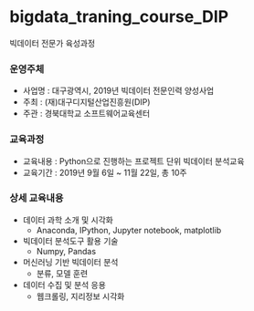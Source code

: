 # bigdata_traning_course_DIP
빅데이터 전문가 육성과정

### 운영주체
- 사업명 : 대구광역시, 2019년 빅데이터 전문인력 양성사업
- 주최 : (재)대구디지털산업진흥원(DIP)
- 주관 : 경북대학교 소프트웨어교육센터

### 교육과정
- 교육내용 : Python으로 진행하는 프로젝트 단위 빅데이터 분석교육
- 교육기간 : 2019년 9월 6일 ~ 11월 22일, 총 10주

### 상세 교육내용
- 데이터 과학 소개 및 시각화
  - Anaconda, IPython, Jupyter notebook, matplotlib
- 빅데이터 분석도구 활용 기술
  - Numpy, Pandas
- 머신러닝 기반 빅데이터 분석
  - 분류, 모델 훈련
- 데이터 수집 및 분석 응용
  - 웹크롤링, 지리정보 시각화
